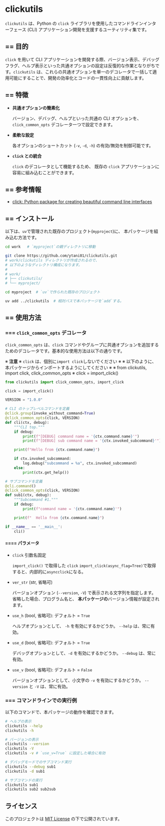 # clickutils

`clickutils` は、Python の `click` ライブラリを使用したコマンドラインインターフェース (CLI) アプリケーション開発を支援するユーティリティ集です。


## == 目的

`click` を用いて CLI アプリケーションを開発する際、バージョン表示、デバッグフラグ、ヘルプ表示といった共通オプションの設定は反復的な作業となりがちです。`clickutils` は、これらの共通オプションを単一のデコレータで一括して適用可能にすることで、開発の効率化とコードの一貫性向上に貢献します。


## == 特徴

- **共通オプションの簡素化**

  バージョン、デバッグ、ヘルプといった共通の CLI オプションを、
  `click_common_opts` デコレータ一つで設定できます。

- **柔軟な設定**

  各オプションのショートカット (`-v`, `-d`, `-h`) の有効/無効を制御可能です。

- **`click` との統合**

  `click` のデコレータとして機能するため、
  既存の `click` アプリケーションに容易に組み込むことができます。


## == 参考情報

- [click: Python package for creating beautiful command line interfaces](https://github.com/pallets/click)


## == インストール

以下は、`uv`で管理された既存のプロジェクト(`myproject`)に、
本パッケージを組み込む方法です。

```bash
cd work   # `myproject`の親ディレクトリに移動

git clone https://github.com/ytani01/clickutils.git
# work/clickutils ディレクトリが作成されるので、
# 以下のようなディレクトリ構成になります。
# 
# work/
# ├── clickutils/
# └── myproject/

cd myproject  # `uv`で作られた既存のプロジェクト

uv add ../clickutils  # 相対パスで本パッケージを`add`する。
```


## == 使用方法

### === `click_common_opts` デコレータ

`click_common_opts` は、`click` コマンドやグループに共通オプションを追加するためのデコレータです。基本的な使用方法は以下の通りです。

※ **注意**
※ `click` は、個別に`import click`しないでください
※
※ 以下のように、本パッケージからインポートするようにしてください
※
※   from clickutils, import click, click_common_opts
※   click = import_click()

```python
from clickutils import click_common_opts, import_click

click = import_click()

VERSION = "1.0.0"

# CLI のトップレベルコマンドを定義
@click.group(invoke_without_command=True)
@click_common_opts(click, VERSION)
def cli(ctx, debug):
    """CLI top."""
    if debug:
        print(f"[DEBUG] command name = '{ctx.command.name}'")
        print(f"[DEBUG] sub command name = '{ctx.invoked_subcommand}'")

    print(f"Hello from {ctx.command.name}")

    if ctx.invoked_subcommand:
        log.debug("subcommand = %a", ctx.invoked_subcommand)
    else:
        print(ctx.get_help())

# サブコマンドを定義
@cli.command()
@click_common_opts(click, VERSION)
def sub1(ctx, debug):
    """Subcommand #1."""
    if debug:
        print(f"command name = '{ctx.command.name}'")

    print(f"  Hello from {ctx.command.name}")

if __name__ == '__main__':
    cli()
```

#### ==== パラメータ

- `click` 引数名固定

  `import_click()` で取得した `click`
  `import_click(async_flag=Tree)`で取得すると、内部的に`asyncclick`になる。

- `ver_str` (str, 省略可)

  バージョンオプション (`--version`, `-V`) で表示される文字列を指定します。
  省略した場合、プログラム名と、
  **本パッケージの**バージョン情報が設定されます。

- `use_h` (bool, 省略可): デフォルト = `True`

  ヘルプオプションとして、 `-h` を有効にするかどうか。
  `--help` は、常に有効。

- `use_d` (bool, 省略可): デフォルト = `True`

  デバッグオプションとして、`-d` を有効にするかどうか。
  `--debug` は、常に有効。

- `use_v` (bool, 省略可): デフォルト = `False`

  バージョンオプションとして、小文字の `-v` を有効にするかどうか。
  `--version` と `-V` は、常に有効。


### === コマンドラインでの実行例

以下のコマンドで、本パッケージの動作を確認できます。

```bash
# ヘルプの表示
clickutils --help
clickutils -h

# バージョンの表示
clickutils --version
clickutils -V
clickutils -v # `use_v=True` に設定した場合に有効

# デバッグモードでのサブコマンド実行
clickutils --debug sub1
clickutils -d sub1

# サブコマンドの実行
clickutils sub1
clickutils sub2 sub2sub
```


## ライセンス

このプロジェクトは [MIT License](LICENCE) の下で公開されています。
